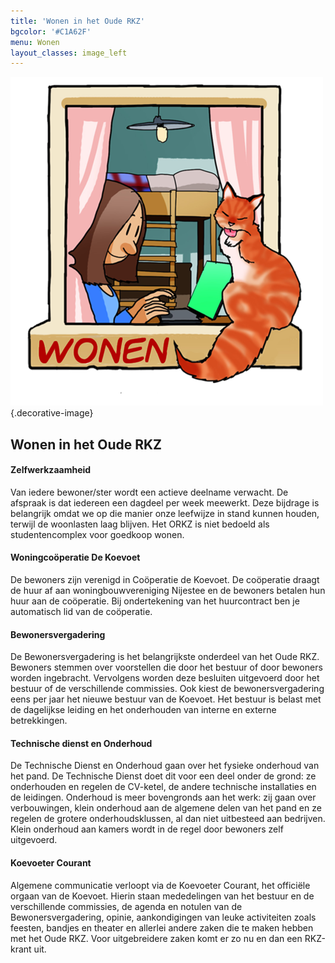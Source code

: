 ```yaml
---
title: 'Wonen in het Oude RKZ'
bgcolor: '#C1A62F'
menu: Wonen
layout_classes: image_left
---
```


![](icon_wonen.png){.decorative-image}

Wonen in het Oude RKZ
---------------------

#### Zelfwerkzaamheid
Van iedere bewoner/ster wordt een actieve deelname verwacht. De afspraak is dat iedereen een dagdeel per week meewerkt. Deze bijdrage is belangrijk omdat we op die manier onze leefwijze in stand kunnen houden, terwijl de woonlasten laag blijven. Het ORKZ is niet bedoeld als studentencomplex voor goedkoop wonen. 

#### Woningcoöperatie De Koevoet 
De bewoners zijn verenigd in Coöperatie de Koevoet. De coöperatie draagt de huur af aan woningbouwvereniging Nijestee en de bewoners betalen hun huur aan de coöperatie. Bij ondertekening van het huurcontract ben je automatisch lid van de coöperatie. 

#### Bewonersvergadering
De Bewonersvergadering is het belangrijkste onderdeel van het Oude RKZ. Bewoners stemmen over voorstellen die door het bestuur of door bewoners worden ingebracht. Vervolgens worden deze besluiten uitgevoerd door het bestuur of de verschillende commissies.  Ook kiest de  bewonersvergadering eens per jaar het nieuwe bestuur van de Koevoet. Het bestuur is belast met de dagelijkse leiding en het onderhouden van interne en externe betrekkingen.

#### Technische dienst en Onderhoud
De Technische Dienst en Onderhoud gaan over het fysieke onderhoud van het pand. De Technische Dienst doet dit voor een deel onder de grond: ze onderhouden en regelen de CV-ketel, de andere technische installaties en de leidingen. Onderhoud is meer bovengronds aan het werk: zij gaan over verbouwingen, klein onderhoud aan de algemene delen van het pand en ze regelen de grotere onderhoudsklussen, al dan niet uitbesteed aan bedrijven. Klein onderhoud aan kamers wordt in de regel door bewoners zelf uitgevoerd.

#### Koevoeter Courant
Algemene communicatie verloopt via de Koevoeter Courant, het officiële orgaan van de Koevoet. Hierin staan mededelingen van het bestuur en de verschillende commissies, de agenda en notulen van de Bewonersvergadering, opinie, aankondigingen van leuke activiteiten zoals feesten, bandjes en theater en allerlei andere zaken die te maken hebben met het Oude RKZ. Voor uitgebreidere zaken komt er zo nu en dan een RKZ-krant uit.